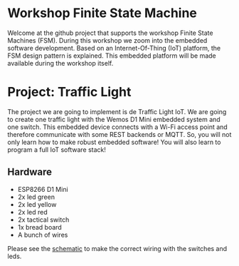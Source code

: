 # Workshop Finite State Machine
Welcome at the github project that supports the workshop Finite State Machines (FSM). During this workshop we zoom into the embedded software development. Based on an Internet-Of-Thing (IoT) platform, the FSM design pattern is explained. This embedded platform will be made available during the workshop itself.

# Project: Traffic Light
The project we are going to implement is de Traffic Light IoT. We are going to create one traffic light with the Wemos D1 Mini embedded system and one switch. This embedded device connects with a Wi-Fi access point and therefore communicate with some REST backends or MQTT. So, you will not only learn how to make robust embedded software! You will also learn to program a full IoT software stack!

## Hardware
* ESP8266 D1 Mini
* 2x led green
* 2x led yellow
* 2x led red
* 2x tactical switch
* 1x bread board
* A bunch of wires

Please see the [schematic](https://github.com/macsnoeren/internet-of-things/blob/development/workshop-fsm/Schematic%20Traffic%20Light%20Project.pdf) to make the correct wiring with the switches and leds.